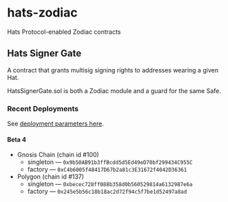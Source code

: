 # hats-zodiac

Hats Protocol-enabled Zodiac contracts

## Hats Signer Gate

A contract that grants multisig signing rights to addresses wearing a given Hat.

HatsSignerGate.sol is both a Zodiac module and a guard for the same Safe.

### Recent Deployments

See [deployment parameters here](./script/DeployParams.json).

#### Beta 4

- Gnosis Chain (chain id #100)
  - singleton &mdash; `0x9b50AB91b3ffBcdd5d5Ed49eD70bf299434C955C`
  - factory &mdash; `0xC4b6005f48417D67b2a81c3E31672f4042D36361`
- Polygon (chain id #137)
  - singleton &mdash; `0xbecec728ff088b358d0b560529814a6132987e6a`
  - factory &mdash; `0x245e5b56c18b18ac2d72f94c5f7be1d52497a8ad`
